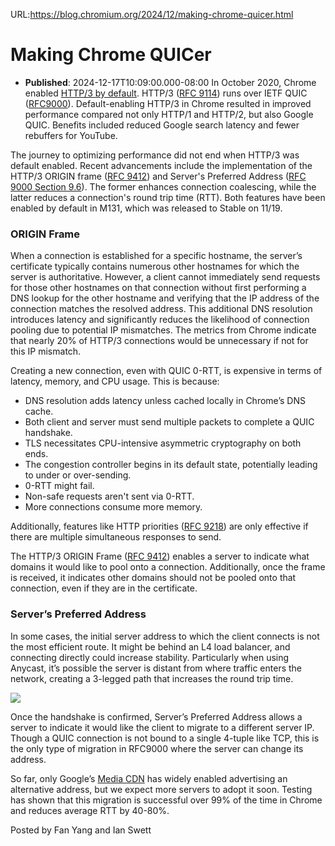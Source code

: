 URL:https://blog.chromium.org/2024/12/making-chrome-quicer.html
# Making Chrome QUICer
- **Published**: 2024-12-17T10:09:00.000-08:00
In October 2020, Chrome enabled [HTTP/3 by default](https://blog.chromium.org/2020/10/chrome-is-deploying-http3-and-ietf-quic.html). HTTP/3 ([RFC 9114](https://datatracker.ietf.org/doc/html/rfc9114)) runs over IETF QUIC ([RFC9000](https://datatracker.ietf.org/doc/html/rfc9000)). Default-enabling HTTP/3 in Chrome resulted in improved performance compared not only HTTP/1 and HTTP/2, but also Google QUIC. Benefits included reduced Google search latency and fewer rebuffers for YouTube.

The journey to optimizing performance did not end when HTTP/3 was default enabled. Recent advancements include the implementation of the HTTP/3 ORIGIN frame ([RFC 9412](https://httpwg.org/specs/rfc9412.html)) and Server's Preferred Address ([RFC 9000 Section 9.6](https://datatracker.ietf.org/doc/html/rfc9000#name-servers-preferred-address)). The former enhances connection coalescing, while the latter reduces a connection's round trip time (RTT). Both features have been enabled by default in M131, which was released to Stable on 11/19.

### ORIGIN Frame

When a connection is established for a specific hostname, the server’s certificate typically contains numerous other hostnames for which the server is authoritative. However, a client cannot immediately send requests for those other hostnames on that connection without first performing a DNS lookup for the other hostname and verifying that the IP address of the connection matches the resolved address. This additional DNS resolution introduces latency and significantly reduces the likelihood of connection pooling due to potential IP mismatches. The metrics from Chrome indicate that nearly 20% of HTTP/3 connections would be unnecessary if not for this IP mismatch.

Creating a new connection, even with QUIC 0-RTT, is expensive in terms of latency, memory, and CPU usage. This is because:

* DNS resolution adds latency unless cached locally in Chrome’s DNS cache.
* Both client and server must send multiple packets to complete a QUIC handshake.
* TLS necessitates CPU-intensive asymmetric cryptography on both ends.
* The congestion controller begins in its default state, potentially leading to under or over-sending.
* 0-RTT might fail.
* Non-safe requests aren't sent via 0-RTT.
* More connections consume more memory.

Additionally, features like HTTP priorities ([RFC 9218](https://datatracker.ietf.org/doc/rfc9218/)) are only effective if there are multiple simultaneous responses to send.

The HTTP/3 ORIGIN Frame ([RFC 9412](https://httpwg.org/specs/rfc9412.html)) enables a server to indicate what domains it would like to pool onto a connection. Additionally, once the frame is received, it indicates other domains should not be pooled onto that connection, even if they are in the certificate.

### Server’s Preferred Address

In some cases, the initial server address to which the client connects is not the most efficient route. It might be behind an L4 load balancer, and connecting directly could increase stability. Particularly when using Anycast, it’s possible the server is distant from where traffic enters the network, creating a 3-legged path that increases the round trip time.

[![](https://blogger.googleusercontent.com/img/b/R29vZ2xl/AVvXsEhPbECfw3krb6-1DM-wQBsBpPLhcLNGwGVMzEFW_XzUpumvfQzJSvVLJfZ1iwCyowq9QRE2bwl-GsQ8eArforqyyEBadmNN2iwUP59p3Rl428qWPqaJFu2JYe9o7QsuWa20R1s_isnM7efkNIMSetkmnyhFuQOtRt1-7G_e4NNb-BSfXP-DhVB_X5c6QZ0V/s1600/Screenshot%202024-12-17%2012.07.47%20PM.png)](https://blogger.googleusercontent.com/img/b/R29vZ2xl/AVvXsEhPbECfw3krb6-1DM-wQBsBpPLhcLNGwGVMzEFW_XzUpumvfQzJSvVLJfZ1iwCyowq9QRE2bwl-GsQ8eArforqyyEBadmNN2iwUP59p3Rl428qWPqaJFu2JYe9o7QsuWa20R1s_isnM7efkNIMSetkmnyhFuQOtRt1-7G_e4NNb-BSfXP-DhVB_X5c6QZ0V/s1600/Screenshot%202024-12-17%2012.07.47%20PM.png)

Once the handshake is confirmed, Server’s Preferred Address allows a server to indicate it would like the client to migrate to a different server IP. Though a QUIC connection is not bound to a single 4-tuple like TCP, this is the only type of migration in RFC9000 where the server can change its address.

So far, only Google’s [Media CDN](https://cloud.google.com/media-cdn/docs/overview) has widely enabled advertising an alternative address, but we expect more servers to adopt it soon. Testing has shown that this migration is successful over 99% of the time in Chrome and reduces average RTT by 40-80%.

Posted by Fan Yang and Ian Swett 